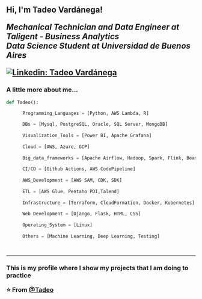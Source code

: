 
<h2> Hi, I'm Tadeo Vardánega! 
<p><em>Mechanical Technician and Data Engineer at Taligent - Business Analytics</a></br>Data Science Student at Universidad de Buenos Aires</a>
</em></p>

[![Linkedin: Tadeo Vardánega](https://img.shields.io/badge/-Tadeo%20Vard%C3%A1nega-blue?style=flat-square&logo=Linkedin&logoColor=white&link=https://www.linkedin.com/in/tadeo-vard%C3%A1nega/)](https://www.linkedin.com/in/tadeo-vardanega/)

### A little more about me...  

```Python
def Tadeo():

      Programming_Languages = [Python, AWS Lambda, R]
      
      DBs = [Mysql, PostgreSQL, Oracle, SQL Server, MongoDB]
      
      Visualization_Tools = [Power BI, Apache Grafana]
      
      Cloud = [AWS, Azure, GCP]
      
      Big_data_frameworks = [Apache Airflow, Hadoop, Spark, Flink, Beam, Kafka]
      
      CI/CD = [Github Actions, AWS CodePipeline]
      
      AWS_Development = [AWS SAM, CDK, SDK]
      
      ETL = [AWS Glue, Pentaho PDI,Talend]
      
      Infrastructure = [Terraform, CloudFormation, Docker, Kubernetes]
      
      Web Development = [Django, Flask, HTML, CSS]
      
      Operating_System = [Linux]
      
      Others = [Machine Learning, Deep Learning, Testing]
      



``` 


---

<h3>This is my profile where I show my projects that I am doing to practice

  
⭐️ From [@Tadeo](https://github.com/tadeo-vardanega-02)


<!--
**tadeo-vardanega-02/tadeo-vardanega-02** is a ✨ _special_ ✨ repository because its `README.md` (this file) appears on your GitHub profile.

Here are some ideas to get you started:

- 🔭 I’m currently working on ...
- 🌱 I’m currently learning ...
- 👯 I’m looking to collaborate on ...
- 🤔 I’m looking for help with ...
- 💬 Ask me about ...
- 📫 How to reach me: ...
- 😄 Pronouns: ...
- ⚡ Fun fact: ...
-->
